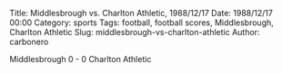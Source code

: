 Title: Middlesbrough vs. Charlton Athletic, 1988/12/17
Date: 1988/12/17 00:00
Category: sports
Tags: football, football scores, Middlesbrough, Charlton Athletic
Slug: middlesbrough-vs-charlton-athletic
Author: carbonero


Middlesbrough 0 - 0 Charlton Athletic
